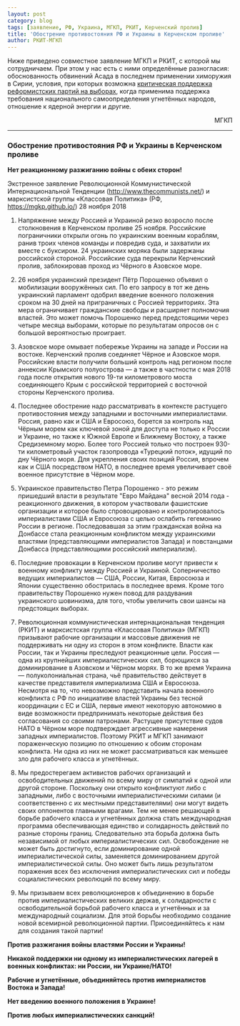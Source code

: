 ```yaml
---
layout: post
category: blog
tags: [заявление, РФ, Украина, МГКП, РКИТ, Керченский пролив]
title: 'Обострение противостояния РФ и Украины в Керченском проливе'
author: РКИТ-МГКП
---
```


Ниже приведено совместное заявление МГКП и РКИТ, с которой мы сотрудничаем. При этом у нас есть с ними определённые разногласия: обоснованность обвинений Асада в последнем применении химоружия в Сирии, условия, при которых возможна [критическая поддержка реформистских партий на выборах](https://mgkp.github.io/blog/2018/03/16/elections), когда применима поддержка требования национального самоопределения угнетённых народов, отношение к ядерной энергии и другие.

<p style="text-align: right;">МГКП</p>

<hr/>

### Обострение противостояния РФ и Украины в Керченском проливе

**Нет реакционному разжиганию войны с обеих сторон!**

Экстренное заявление Революционной Коммунистической Интернациональной Тенденции (http://www.thecommunists.net/) и марксистской группы «Классовая Политика» (РФ, https://mgkp.github.io/) 28 ноября 2018

1. Напряжение между Россией и Украиной резко возросло после столкновения в Керченском проливе 25 ноября. Российские пограничники открыли огонь по украинским военным кораблям, ранив троих членов команды и повредив суда, и захватили их вместе с буксиром. 24 украинских моряка были задержаны российской стороной. Российские суда перекрыли Керченский пролив, заблокировав проход из Чёрного в Азовское море.

2. 26 ноября украинский президент Пётр Порошенко объявил о мобилизации вооружённых сил. По его запросу в тот же день украинский парламент одобрил введение военного положения сроком на 30 дней на приграничных с Россией территориях. Эта мера ограничивает гражданские свободы и расширяет полномочия властей. Это может помочь Порошенко перед предстоящими через четыре месяца выборами, которые по результатам опросов он с большой вероятностью проиграет.

3. Азовское море омывает побережье Украины на западе и России на востоке. Керченский пролив соединяет Чёрное и Азовское моря. Российские власти получили больший контроль над регионом после аннексии Крымского полуострова — а также в частности с мая 2018 года после открытия нового 19-ти километрового моста соединяющего Крым с российской территорией с восточной стороны Керченского пролива.

4. Последнее обострение надо рассматривать в контексте растущего противостояния между западными и восточными империалистами. Россия, равно как и США и Евросоюз, борется за контроль над Чёрным морем как ключевой зоной для доступа не только к России и Украине, но также к Южной Европе и Ближнему Востоку, а также Средиземному морю. Более того Россией только что построен 930-ти километровый участок газопровода «Турецкий поток», идущий по дну Чёрного моря. Для укрепления своих позиций Россия, впрочем как и США посредством НАТО, в последнее время увеличивает своё военное присутствие в Чёрном море.

5. Украинское правительство Петра Порошенко - это режим пришедший власти в результате "Евро Майдана" весной 2014 года - реакционного движения, в котором участвовали фашистские организации и которое было спровоцировано и контролировалось империалистами США и Евросоюза с целью ослабить гегемонию России в регионе. Последовавшая за этим гражданская война на Донбассе стала реакционным конфликтом между украинскими властями (представляющими империалистов Запада) и повстанцами Донбасса (представляющими российский империализм).

6. Последние провокации в Керченском проливе могут привести к военному конфликту между Россией и Украиной. Соперничество ведущих империалистов — США, России, Китая, Евросоюза и Японии существенно обострилась в последнее время. Кроме того правительству Порошенко нужен повод для раздувания украинского шовинизма, для того, чтобы увеличить свои шансы на предстоящих выборах.

7. Революционная коммунистическая интернациональная тенденция (РКИТ) и марксистская группа «Классовая Политика» (МГКП) призывают рабочие организации и массовые движения не поддерживать ни одну из сторон в этом конфликте. Власти как России, так и Украины преследуют реакционные цели. Россия — одна из крупнейших империалистических сил, борющихся за доминирование в Азовском и Чёрном морях. В то же время Украина — полуколониальная страна, чьё правительство действует в качестве представителя империализма США и Евросоюза. Несмотря на то, что невозможно представить начала военного конфликта с РФ по инициативе властей Украины без тесной координации с ЕС и США, первые имеют некоторую автономию в виде возможности предпринимать некоторые действия без согласования со своими патронами. Растущее присутствие судов НАТО в Чёрном море подтверждает агрессивные намерения западных империалистов. Поэтому РКИТ и МГКП занимают пораженческую позицию по отношению к обоим сторонам конфликта. Ни одна из них не может рассматриваться как меньшее зло для рабочего класса и угнетённых.

8. Мы предостерегаем активистов рабочих организаций и освободительных движений по всему миру от симпатий к одной или другой стороне. Поскольку они открыто конфликтуют либо с западными, либо с восточными  империалистическими силами (и соответственно с их местными представителями) они могут видеть своих оппонентов главными врагами. Тем не менее решающей в борьбе рабочего класса и угнетённых должна стать международная программа обеспечивающая единство и солидарность действий по разные стороны границ. Следовательно эта борьба должна быть независимой от любых империалистических сил. Освобождение не может быть достигнуто, если доминирование одной империалистической силы, заменяется доминированием другой империалистической силы. Оно может быть лишь результатом поражения всех без исключения империалистических сил и победы социалистических революций по всему миру.

9. Мы призываем всех революционеров к объединению в борьбе против империалистических великих держав, к солидарности с освободительной борьбой рабочего класса и угнетённых и за международный социализм. Для этой борьбы необходимо создание новой всемирной революционной партии. Присоединяйтесь к нам для создания такой партии!

**Против разжигания войны властями России и Украины!**

**Никакой поддержки ни одному из империалистических лагерей в военных конфликтах: ни России, ни Украине/НАТО!**

**Рабочие и угнетённые, объединяйтесь против империалистов Востока и Запада!**

**Нет введению военного положения в Украине!**

**Против любых империалистических санкций!**
